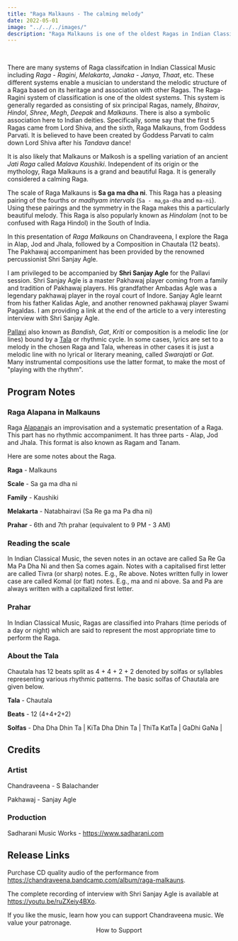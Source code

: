 ```yaml
---
title: "Raga Malkauns - The calming melody"
date: 2022-05-01
image: "../../../images/"
description: "Raga Malkauns is one of the oldest Ragas in Indian Classical Music. It is considered as one of the six principal Ragas in the Raga - Ragini classification of Ragas in Indian Classical Music."
---
```

<you-tube videoid="q0uoSBqj8XY"></you-tube>
<br>

There are many systems of Raga classifcation in Indian Classical Music including *Raga - Ragini*, *Melakarta*, *Janaka - Janya*, *Thaat*, etc. These different systems enable a musician to understand the melodic structure of a Raga based on its heritage and association with other Ragas. The Raga-Ragini system of classification is one of the oldest systems. This system is generally regarded as consisting of six principal Ragas, namely, *Bhairav*, *Hindol*, *Shree*, *Megh*, *Deepak* and *Malkauns*. There is also a symbolic association here to Indian deities. Specifically, some say that the first 5 Ragas came from Lord Shiva, and the sixth, Raga Malkauns, from Goddess Parvati. It is believed to have been created by Goddess Parvati to calm down Lord Shiva after his *Tandava* dance!

It is also likely that Malkauns or Malkosh is a spelling variation of an ancient *Jati Raga* called *Malava Kaushiki*. Independent of its origin or the mythology, Raga Malkauns is a grand and beautiful Raga. It is generally considered a calming Raga.

The scale of Raga Malkauns is **Sa ga ma dha ni**. This Raga has a pleasing pairing of the fourths or *madhyam intervals* (`Sa - ma`,`ga-dha` and `ma-ni`). Using these pairings and the symmetry in the Raga makes this a particularly beautiful melody.  This Raga is also popularly known as *Hindolam* (not to be confused with Raga Hindol) in the South of India. 

In this presentation of *Raga Malkauns* on Chandraveena, I explore the Raga in Alap, Jod and Jhala, followed by a Composition in Chautala (12 beats). The Pakhawaj accompaniment has been provided by the renowned percussionist Shri Sanjay Agle.

I am privileged to be accompanied by **Shri Sanjay Agle** for the Pallavi session. Shri Sanjay Agle is a master Pakhawaj player coming from a family and tradition of Pakhawaj players. His grandfather Ambadas Agle was a legendary pakhawaj player in the royal court of Indore. Sanjay Agle learnt from his father Kalidas Agle, and another renowned pakhawaj player Swami Pagaldas. I am providing a link at the end of the article to a very interesting interview with Shri Sanjay Agle.

[Pallavi](/blog/pallavi/) also known as *Bandish*, *Gat*, *Kriti* or composition is a melodic line (or lines) bound by a [Tala](/blog/taladhyaya) or rhythmic cycle. In some cases, lyrics are set to a melody in the chosen Raga and Tala, whereas in other cases it is just a melodic line with no lyrical or literary meaning, called *Swarajati* or *Gat*. Many instrumental compositions use the latter format, to make the most of "playing with the rhythm".

## Program Notes

### Raga Alapana in Malkauns
Raga [Alapana](/blog/raga-alapana/)is an improvisation and a systematic presentation of a Raga. This part has no rhythmic accompaniment. It has three parts - Alap, Jod and Jhala. This format is also known as Ragam and Tanam.

Here are some notes about the Raga.

**Raga** - Malkauns

**Scale** - Sa ga ma dha ni

**Family** - Kaushiki

**Melakarta** - Natabhairavi (Sa Re ga ma Pa dha ni)

**Prahar** - 6th and 7th prahar (equivalent to 9 PM - 3 AM)

### Reading the scale
In Indian Classical Music, the seven notes in an octave are called Sa Re Ga Ma Pa Dha Ni and then Sa comes again. Notes with a capitalised first letter are called Tivra (or sharp) notes. E.g., Re above. Notes written fully in lower case are called Komal (or flat) notes. E.g., ma and ni above. Sa and Pa are always written with a capitalized first letter.

### Prahar
In Indian Classical Music, Ragas are classified into Prahars (time periods of a day or night) which are said to represent the most appropriate time to perform the Raga.

### About the Tala
Chautala has 12 beats split as 4 + 4 + 2 + 2 denoted by solfas or syllables representing various rhythmic patterns. The basic solfas of Chautala are given below.

**Tala** - Chautala

**Beats** - 12 (4+4+2+2)

**Solfas** - Dha Dha Dhin Ta | KiTa Dha Dhin Ta | ThiTa KatTa | GaDhi GaNa |


## Credits
### Artist
Chandraveena - S Balachander

Pakhawaj - Sanjay Agle

### Production
Sadharani Music Works - https://www.sadharani.com

## Release Links
Purchase CD quality audio of the performance from https://chandraveena.bandcamp.com/album/raga-malkauns.

The complete recording of interview with Shri Sanjay Agle is available at https://youtu.be/ruZXeiy4BXo.

<notice-box>
If you like the music, learn how you can support Chandraveena music. We value your patronage.
<div style="text-align:center">
<my-button to="/support/">How to Support</my-button>
</div>
</notice-box>
